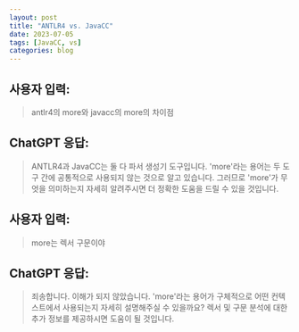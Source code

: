 ```yaml
---
layout: post
title: "ANTLR4 vs. JavaCC"
date: 2023-07-05
tags: [JavaCC, vs]
categories: blog
---
```


## 사용자 입력:
> antlr4의 more와 javacc의 more의 차이점

## ChatGPT 응답:
> ANTLR4과 JavaCC는 둘 다 파서 생성기 도구입니다. 'more'라는 용어는 두 도구 간에 공통적으로 사용되지 않는 것으로 알고 있습니다. 그러므로 'more'가 무엇을 의미하는지 자세히 알려주시면 더 정확한 도움을 드릴 수 있을 것입니다.

## 사용자 입력:
> more는 렉서 구문이야

## ChatGPT 응답:
> 죄송합니다. 이해가 되지 않았습니다. 'more'라는 용어가 구체적으로 어떤 컨텍스트에서 사용되는지 자세히 설명해주실 수 있을까요? 렉서 및 구문 분석에 대한 추가 정보를 제공하시면 도움이 될 것입니다.

